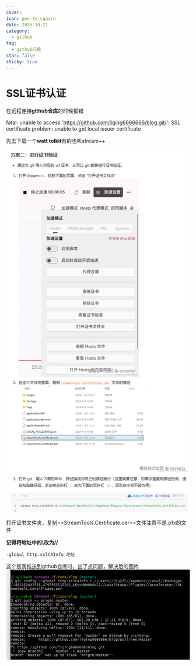 ```yaml
---
cover: 
icon: pen-to-square
date: 2025-10-21
category:
  - github
tag:
  - github问题
star: false
sticky: true
---
```




# SSL证书认证

在远程连接**github仓库**的时候报错

fatal: unable to access 'https://github.com/liqing6666666/blog.git/': SSL certificate problem: unable to get local issuer certificate

先去下载一个**watt tolkit**有的也叫stream++

![image](1.png)

打开证书文件夹，复制==StreamTools.Certificate.cer==文件注意不是.pfx的文件

**记得将地址中的\改为//**

```
-global http.sslCAInfo 地址
```

这个是我推送到github仓库时，出了点问题，解决后的图片
![image](2.png)

